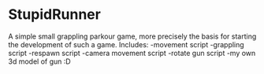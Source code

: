 # StupidRunner
A simple small grappling parkour game, more precisely the basis for starting the development of such a game. Includes: -movement script -grappling script -respawn script -camera movement script -rotate gun script -my own 3d model of gun :D
